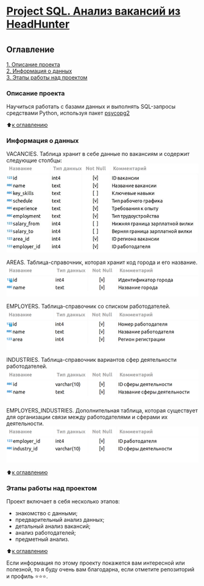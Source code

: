 # [<h4>Project SQL. Анализ вакансий из HeadHunter</h4>](https://github.com/Pupsova/course_data_science/blob/project2/PROJECT-2%20SQL/Project_2.ipynb)

## Оглавление  
[1. Описание проекта](#Описание-проекта)   
[2. Информация о данных](#Краткая-информация-о-данных)  
[3. Этапы работы над проектом](#Этапы-работы-над-проектом)

### Описание проекта    

Научиться работать с базами данных и выполнять SQL-запросы средствами Python, используя пакет [psycopg2](https://www.psycopg.org/docs/)

:arrow_up:[к оглавлению](#Оглавление)


### Информация о данных

VACANCIES. Таблица хранит в себе данные по вакансиям и содержит следующие столбцы:
<img src = "pictures/VACANCIES.png?raw=true">

AREAS. Таблица-справочник, которая хранит код города и его название.
<img src = "pictures/AREAS.png?raw=true">

EMPLOYERS. Таблица-справочник со списком работодателей.
<img src = "pictures/EMPLOYERS.png?raw=true">

INDUSTRIES. Таблица-справочник вариантов сфер деятельности работодателей.
<img src = "pictures/INDUSTRIES.png?raw=true">

EMPLOYERS_INDUSTRIES. Дополнительная таблица, которая существует для организации связи между работодателями и сферами их деятельности.
<img src = "pictures/EMPLOYERS_INDUSTRIES.png?raw=true">

:arrow_up:[к оглавлению](#Оглавление)


### Этапы работы над проектом

Проект включает в себя несколько этапов:
- знакомство с данными;
- предварительный анализ данных;
- детальный анализ вакансий;
- анализ работодателей;
- предметный анализ.

:arrow_up:[к оглавлению](#Оглавление)

Если информация по этому проекту покажется вам интересной или полезной, то я буду очень вам благодарна, если отметите репозиторий и профиль ⭐️⭐️⭐️.